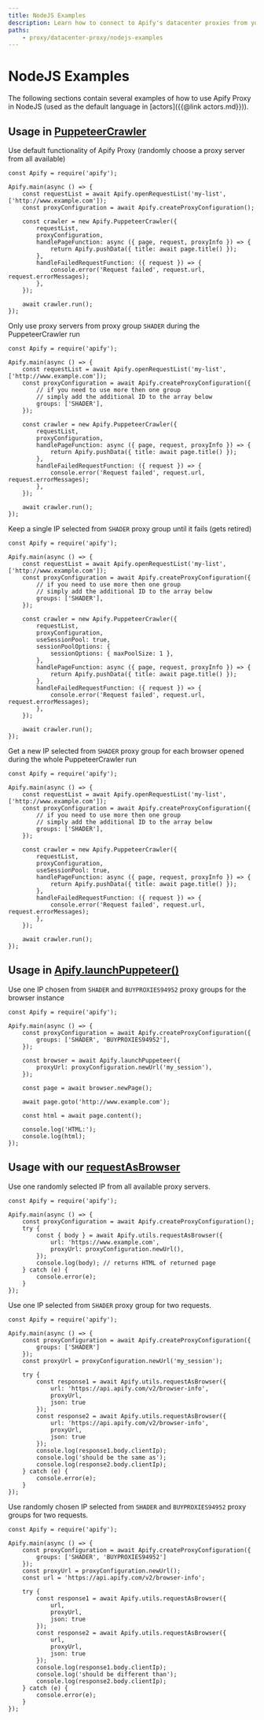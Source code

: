 ```yaml
---
title: NodeJS Examples
description: Learn how to connect to Apify's datacenter proxies from your application using Node.js code examples. Configure proxy groups and IP address use.
paths:
    - proxy/datacenter-proxy/nodejs-examples
---
```


# [](#nodejs-examples)NodeJS Examples

The following sections contain several examples of how to use Apify Proxy in NodeJS (used as the default language in [actors]({{@link actors.md}})).

## [](#usage-in-puppeteer-crawler)Usage in [PuppeteerCrawler](https://sdk.apify.com/docs/api/puppeteer-crawler)

Use default functionality of Apify Proxy (randomly choose a proxy server from all available)

    const Apify = require('apify');

    Apify.main(async () => {
        const requestList = await Apify.openRequestList('my-list', ['http://www.example.com']);
        const proxyConfiguration = await Apify.createProxyConfiguration();

        const crawler = new Apify.PuppeteerCrawler({
            requestList,
            proxyConfiguration,
            handlePageFunction: async ({ page, request, proxyInfo }) => {
                return Apify.pushData({ title: await page.title() });
            },
            handleFailedRequestFunction: ({ request }) => {
                console.error('Request failed', request.url, request.errorMessages);
            },
        });

        await crawler.run();
    });

Only use proxy servers from proxy group `SHADER` during the PuppeteerCrawler run

    const Apify = require('apify');

    Apify.main(async () => {
        const requestList = await Apify.openRequestList('my-list', ['http://www.example.com']);
        const proxyConfiguration = await Apify.createProxyConfiguration({
            // if you need to use more then one group
            // simply add the additional ID to the array below
            groups: ['SHADER'],
        });

        const crawler = new Apify.PuppeteerCrawler({
            requestList,
            proxyConfiguration,
            handlePageFunction: async ({ page, request, proxyInfo }) => {
                return Apify.pushData({ title: await page.title() });
            },
            handleFailedRequestFunction: ({ request }) => {
                console.error('Request failed', request.url, request.errorMessages);
            },
        });

        await crawler.run();
    });

Keep a single IP selected from `SHADER` proxy group until it fails (gets retired)

    const Apify = require('apify');

    Apify.main(async () => {
        const requestList = await Apify.openRequestList('my-list', ['http://www.example.com']);
        const proxyConfiguration = await Apify.createProxyConfiguration({
            // if you need to use more then one group
            // simply add the additional ID to the array below
            groups: ['SHADER'],
        });

        const crawler = new Apify.PuppeteerCrawler({
            requestList,
            proxyConfiguration,
            useSessionPool: true,
            sessionPoolOptions: {
                sessionOptions: { maxPoolSize: 1 },
            },
            handlePageFunction: async ({ page, request, proxyInfo }) => {
                return Apify.pushData({ title: await page.title() });
            },
            handleFailedRequestFunction: ({ request }) => {
                console.error('Request failed', request.url, request.errorMessages);
            },
        });

        await crawler.run();
    });

Get a new IP selected from `SHADER` proxy group for each browser opened during the whole PuppeteerCrawler run

    const Apify = require('apify');

    Apify.main(async () => {
        const requestList = await Apify.openRequestList('my-list', ['http://www.example.com']);
        const proxyConfiguration = await Apify.createProxyConfiguration({
            // if you need to use more then one group
            // simply add the additional ID to the array below
            groups: ['SHADER'],
        });

        const crawler = new Apify.PuppeteerCrawler({
            requestList,
            proxyConfiguration,
            useSessionPool: true,
            handlePageFunction: async ({ page, request, proxyInfo }) => {
                return Apify.pushData({ title: await page.title() });
            },
            handleFailedRequestFunction: ({ request }) => {
                console.error('Request failed', request.url, request.errorMessages);
            },
        });

        await crawler.run();
    });

## [](#usage-in-apify-launchPuppeteer) Usage in [Apify.launchPuppeteer()](https://sdk.apify.com/docs/api/apify#apifylaunchpuppeteeroptions)

Use one IP chosen from `SHADER` and `BUYPROXIES94952` proxy groups for the browser instance

    const Apify = require('apify');

    Apify.main(async () => {
        const proxyConfiguration = await Apify.createProxyConfiguration({
            groups: ['SHADER', 'BUYPROXIES94952'],
        });

        const browser = await Apify.launchPuppeteer({
            proxyUrl: proxyConfiguration.newUrl('my_session'),
        });

        const page = await browser.newPage();

        await page.goto('http://www.example.com');

        const html = await page.content();

        console.log('HTML:');
        console.log(html);
    });

## [](#usage-with-request) Usage with our [requestAsBrowser](https://sdk.apify.com/docs/api/utils#utilsrequestasbrowseroptions)

Use one randomly selected IP from all available proxy servers.

    const Apify = require('apify');

    Apify.main(async () => {
        const proxyConfiguration = await Apify.createProxyConfiguration();
        try {
            const { body } = await Apify.utils.requestAsBrowser({
                url: 'https://www.example.com',
                proxyUrl: proxyConfiguration.newUrl(),
            });
            console.log(body); // returns HTML of returned page
        } catch (e) {
            console.error(e);
        }
    });


Use one IP selected from `SHADER` proxy group for two requests.

    const Apify = require('apify');

    Apify.main(async () => {
        const proxyConfiguration = await Apify.createProxyConfiguration({
            groups: ['SHADER']
        });
        const proxyUrl = proxyConfiguration.newUrl('my_session');

        try {
            const response1 = await Apify.utils.requestAsBrowser({
                url: 'https://api.apify.com/v2/browser-info',
                proxyUrl,
                json: true
            });
            const response2 = await Apify.utils.requestAsBrowser({
                url: 'https://api.apify.com/v2/browser-info',
                proxyUrl,
                json: true
            });
            console.log(response1.body.clientIp);
            console.log('should be the same as');
            console.log(response2.body.clientIp);
        } catch (e) {
            console.error(e);
        }
    });

Use randomly chosen IP selected from `SHADER` and `BUYPROXIES94952` proxy groups for two requests.

    const Apify = require('apify');

    Apify.main(async () => {
        const proxyConfiguration = await Apify.createProxyConfiguration({
            groups: ['SHADER', 'BUYPROXIES94952']
        });
        const proxyUrl = proxyConfiguration.newUrl();
        const url = 'https://api.apify.com/v2/browser-info';

        try {
            const response1 = await Apify.utils.requestAsBrowser({
                url,
                proxyUrl,
                json: true
            });
            const response2 = await Apify.utils.requestAsBrowser({
                url,
                proxyUrl,
                json: true
            });
            console.log(response1.body.clientIp);
            console.log('should be different than');
            console.log(response2.body.clientIp);
        } catch (e) {
            console.error(e);
        }
    });

